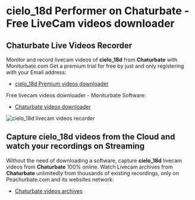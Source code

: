 # cielo_18d Performer on Chaturbate - Free LiveCam videos downloader

## Chaturbate Live Videos Recorder

Monitor and record livecam videos of **cielo_18d** from **Chaturbate** with Moniturbate.com
Get a premium trial for free by just and only registering with your Email address:
* [cielo_18d Premium videos downloader](https://moniturbate.com/request-demo-licence-key.html)

Free livecam videos downloader - Moniturbate Software:
* [Chaturbate videos downloader](https://moniturbate.com/moniturbate-download-software.html)

![cielo_18d livecam videos recorder](https://peachurnet.com/templates/moniturbate-software.png)


## Capture cielo_18d videos from the Cloud and watch your recordings on Streaming

Without the need of downloading a software, capture **cielo_18d** livecam videos from **Chaturbate** 100% online.
Watch Livecam archives from **Chaturbate** unlimitedly from thousands of existing recordings, only on Peachurbate.com and its websites network:
* [Chaturbate videos archives](https://peachurnet.com/)